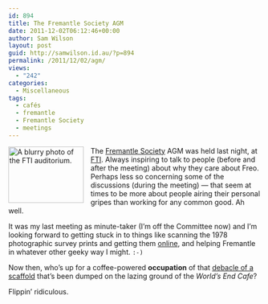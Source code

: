 ```yaml
---
id: 894
title: The Fremantle Society AGM
date: 2011-12-02T06:12:46+00:00
author: Sam Wilson
layout: post
guid: http://samwilson.id.au/?p=894
permalink: /2011/12/02/agm/
views:
  - "242"
categories:
  - Miscellaneous
tags:
  - cafés
  - fremantle
  - Fremantle Society
  - meetings
---
```

<a href="http://samwilson.id.au/2011/12/02/agm/p1040764/" rel="attachment wp-att-895" style="float:left; margin-right:1em"><img src="http://samwilson.id.au/wp-content/uploads/2011/12/P1040764-150x112.jpg" alt="A blurry photo of the FTI auditorium." title="Fremantle Society 2011 AGM" width="150" height="112" class="size-thumbnail wp-image-895" style="" srcset="https://samwilson.id.au/wp-content/uploads/2011/12/P1040764-150x112.jpg 150w, https://samwilson.id.au/wp-content/uploads/2011/12/P1040764-500x375.jpg 500w, https://samwilson.id.au/wp-content/uploads/2011/12/P1040764-1024x768.jpg 1024w" sizes="(max-width: 150px) 100vw, 150px" /></a>The [Fremantle Society](http://fremantlesociety.org.au/) AGM was held last night, at [FTI](http://www.fti.asn.au/contact). Always inspiring to talk to people (before and after the meeting) about why they care about Freo. Perhaps less so concerning some of the discussions (during the meeting) — that seem at times to be more about people airing their personal gripes than working for any common good. Ah well.

It was my last meeting as minute-taker (I’m off the Committee now) and I’m looking forward to getting stuck in to things like scanning the 1978 photographic survey prints and getting them [online](http://freo.org.au), and helping Fremantle in whatever other geeky way I might. `:-)`

Now then, who’s up for a coffee-powered **occupation** of that [debacle of a scaffold](http://freorip.com/2011/12/01/high-rise-at-worlds-end/) that’s been dumped on the lazing ground of the _World’s End Cafe_?

Flippin’ ridiculous.